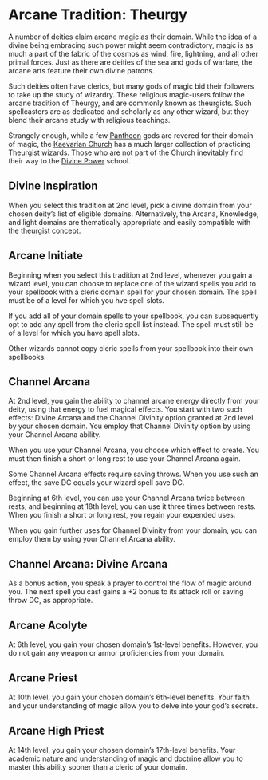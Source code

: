 # Arcane Tradition: Theurgy
A number of deities claim arcane magic as their domain. While the idea of a divine being embracing such power might seem contradictory, magic is as much a part of the fabric of the cosmos as wind, fire, lightning, and all other primal forces. Just as there are deities of the sea and gods of warfare, the arcane arts feature their own divine patrons.

Such deities often have clerics, but many gods of magic bid their followers to take up the study of wizardry. These religious magic-­users follow the arcane tradition of Theurgy, and are commonly known as theurgists. Such spellcasters are as dedicated and scholarly as any other wizard, but they blend their arcane study with religious teachings.

Strangely enough, while a few [Pantheon](/Religions/Pantheon.md) gods are revered for their domain of magic, the [Kaevarian Church](/Religions/KaevarianChurch.md) has a much larger collection of practicing Theurgist wizards. Those who are not part of the Church inevitably find their way to the [Divine Power](/Organizations/MageSchools/DivinePower.md) school.

## Divine Inspiration
When you select this tradition at 2nd level, pick a divine domain from your chosen deity’s list of eligible domains. Alternatively, the Arcana, Knowledge, and light domains are thematically appropriate and easily compatible with the theurgist concept.

## Arcane Initiate
Beginning when you select this tradition at 2nd level, whenever you gain a wizard level, you can choose to replace one of the wizard spells you add to your spellbook with a cleric domain spell for your chosen domain. The spell must be of a level for which you hve spell slots. 

If you add all of your domain spells to your spellbook, you can subsequently opt to add any spell from the cleric spell list instead. The spell must still be of a level for which you have spell slots. 

Other wizards cannot copy cleric spells from your spellbook into their own spellbooks.

## Channel Arcana
At 2nd level, you gain the ability to channel arcane energy directly from your deity, using that energy to fuel magical effects. You start with two such effects: Divine Arcana and the Channel Divinity option granted at 2nd level by your chosen domain. You employ that Channel Divinity option by using your Channel Arcana ability.

When you use your Channel Arcana, you choose which effect to create. You must then finish a short or long rest to use your Channel Arcana again. 

Some Channel Arcana effects require saving throws. When you use such an effect, the save DC equals your wizard spell save DC.

Beginning at 6th level, you can use your Channel Arcana twice between rests, and beginning at 18th level, you can use it three times between rests. When you finish a short or long rest, you regain your expended uses.

When you gain further uses for Channel Divinity from your domain, you can employ them by using your Channel Arcana ability.

## Channel Arcana: Divine Arcana
As a bonus action, you speak a prayer to control the flow of magic around you. The next spell you cast gains a +2 bonus to its attack roll or saving throw DC, as appropriate.

## Arcane Acolyte
At 6th level, you gain your chosen domain’s 1st-­level benefits. However, you do not gain any weapon or armor  proficiencies from your domain.

## Arcane Priest
At 10th level, you gain your chosen domain’s 6th-­level benefits. Your faith and your understanding of magic allow you to delve into your god’s secrets. 

## Arcane High Priest
At 14th level, you gain your chosen domain’s 17th-­level benefits. Your academic nature and understanding of magic and doctrine allow you to master this ability sooner than a cleric of your domain.
